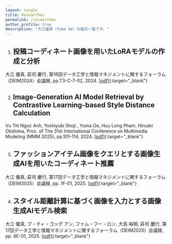 ```yaml
---
layout: single
title: Researches
permalink: /researches
author_profile: true
description: "大江優真（Yuma Oe）の論文一覧です。"
---
```


1. ## 投稿コーディネート画像を用いたLoRAモデルの作成と分析
大江 優真, 莊司 慶行, 第16回データ工学と情報マネジメントに関するフォーラム（DEIM2024）会議録, pp.T3-C-7-02, 2024. [\[pdf\]](https://confit.atlas.jp/guide/event-img/deim2024/T3-C-7-02/public/pdf?type=in){:target="_blank"}


2. ## Image-Generation AI Model Retrieval by Contrastive Learning-based Style Distance Calculation
Vu Thi Ngoc Anh, Yoshiyuki Shoji , Yuma Oe, Huu Long Pham, Hiroaki Ohshima, Proc. of The 31st International Conference on Multimedia Modeling (MMM 2025), pp.101–114, 2024. [\[pdf\]](https://shoji-lab.jp/research_paper/mmm2024_Anh_LoRASearch.pdf){:target="_blank"}

3. ## ファッションアイテム画像をクエリとする画像生成AIを用いたコーディネート推薦
大江 優真, 莊司 慶行, 第17回データ工学と情報マネジメントに関するフォーラム（DEIM2025）会議録, pp. 1F-01, 2025. [\[pdf\]](https://pub.confit.atlas.jp/ja/event/deim2025/presentation/1F-01){:target="_blank"}

4. ## スタイル距離計算に基づく画像を入力とする画像生成AIモデル検索
大江 優真, ブ・ティ・ゴッグ アン, ファム・フー・ロン, 大島 裕明, 莊司 慶行, 第17回データ工学と情報マネジメントに関するフォーラム（DEIM2025）会議録, pp. 6E-01, 2025. [\[pdf\]](http://pub.confit.atlas.jp/ja/event/deim2025/presentation/6E-01){:target="_blank"}
